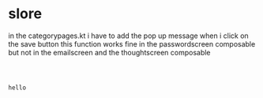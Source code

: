 ﻿# slore
in the categorypages.kt i have to add the pop up message when i click on the save button this function works fine in the passwordscreen composable 
but not in the emailscreen and the thoughtscreen composable
```kotlin



hello
